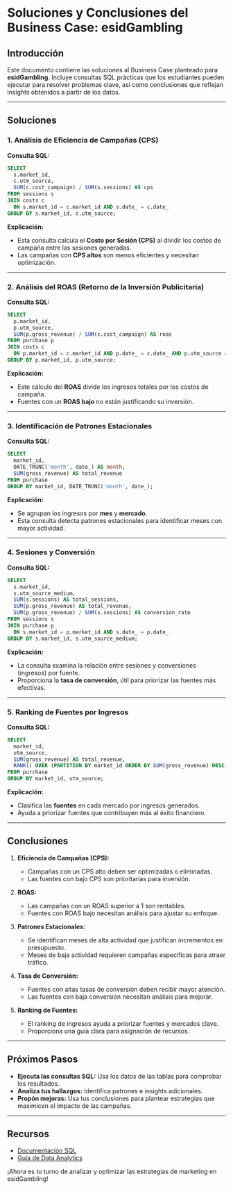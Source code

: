 
# Soluciones y Conclusiones del Business Case: esidGambling

## Introducción

Este documento contiene las soluciones al Business Case planteado para **esidGambling**. Incluye consultas SQL prácticas que los estudiantes pueden ejecutar para resolver problemas clave, así como conclusiones que reflejan insights obtenidos a partir de los datos.

---

## Soluciones

### **1. Análisis de Eficiencia de Campañas (CPS)**

**Consulta SQL:**
```sql
SELECT 
  s.market_id, 
  c.utm_source, 
  SUM(c.cost_campaign) / SUM(s.sessions) AS cps
FROM sessions s
JOIN costs c 
  ON s.market_id = c.market_id AND s.date_ = c.date_
GROUP BY s.market_id, c.utm_source;
```

**Explicación:**  
- Esta consulta calcula el **Costo por Sesión (CPS)** al dividir los costos de campaña entre las sesiones generadas.
- Las campañas con **CPS altos** son menos eficientes y necesitan optimización.

---

### **2. Análisis del ROAS (Retorno de la Inversión Publicitaria)**

**Consulta SQL:**
```sql
SELECT 
  p.market_id, 
  p.utm_source, 
  SUM(p.gross_revenue) / SUM(c.cost_campaign) AS roas
FROM purchase p
JOIN costs c 
  ON p.market_id = c.market_id AND p.date_ = c.date_ AND p.utm_source = c.utm_source
GROUP BY p.market_id, p.utm_source;
```

**Explicación:**  
- Este cálculo del **ROAS** divide los ingresos totales por los costos de campaña.
- Fuentes con un **ROAS bajo** no están justificando su inversión.

---

### **3. Identificación de Patrones Estacionales**

**Consulta SQL:**
```sql
SELECT 
  market_id, 
  DATE_TRUNC('month', date_) AS month, 
  SUM(gross_revenue) AS total_revenue
FROM purchase
GROUP BY market_id, DATE_TRUNC('month', date_);
```

**Explicación:**  
- Se agrupan los ingresos por **mes** y **mercado**.
- Esta consulta detecta patrones estacionales para identificar meses con mayor actividad.

---

### **4. Sesiones y Conversión**

**Consulta SQL:**
```sql
SELECT 
  s.market_id, 
  s.utm_source_medium, 
  SUM(s.sessions) AS total_sessions, 
  SUM(p.gross_revenue) AS total_revenue,
  SUM(p.gross_revenue) / SUM(s.sessions) AS conversion_rate
FROM sessions s
JOIN purchase p 
  ON s.market_id = p.market_id AND s.date_ = p.date_
GROUP BY s.market_id, s.utm_source_medium;
```

**Explicación:**  
- La consulta examina la relación entre sesiones y conversiones (ingresos) por fuente.
- Proporciona la **tasa de conversión**, útil para priorizar las fuentes más efectivas.

---

### **5. Ranking de Fuentes por Ingresos**

**Consulta SQL:**
```sql
SELECT 
  market_id, 
  utm_source, 
  SUM(gross_revenue) AS total_revenue,
  RANK() OVER (PARTITION BY market_id ORDER BY SUM(gross_revenue) DESC) AS revenue_rank
FROM purchase
GROUP BY market_id, utm_source;
```

**Explicación:**  
- Clasifica las **fuentes** en cada mercado por ingresos generados.
- Ayuda a priorizar fuentes que contribuyen más al éxito financiero.

---

## Conclusiones

1. **Eficiencia de Campañas (CPS):**  
   - Campañas con un CPS alto deben ser optimizadas o eliminadas.
   - Las fuentes con bajo CPS son prioritarias para inversión.

2. **ROAS:**  
   - Las campañas con un ROAS superior a 1 son rentables.  
   - Fuentes con ROAS bajo necesitan análisis para ajustar su enfoque.

3. **Patrones Estacionales:**  
   - Se identifican meses de alta actividad que justifican incrementos en presupuesto.  
   - Meses de baja actividad requieren campañas específicas para atraer tráfico.

4. **Tasa de Conversión:**  
   - Fuentes con altas tasas de conversión deben recibir mayor atención.  
   - Las fuentes con baja conversión necesitan análisis para mejorar.

5. **Ranking de Fuentes:**  
   - El ranking de ingresos ayuda a priorizar fuentes y mercados clave.  
   - Proporciona una guía clara para asignación de recursos.

---

## Próximos Pasos

- **Ejecuta las consultas SQL:** Usa los datos de las tablas para comprobar los resultados.  
- **Analiza tus hallazgos:** Identifica patrones e insights adicionales.  
- **Propón mejoras:** Usa tus conclusiones para plantear estrategias que maximicen el impacto de las campañas.

---

## Recursos

- [Documentación SQL](https://www.w3schools.com/sql/)
- [Guía de Data Analytics](https://towardsdatascience.com/)

¡Ahora es tu turno de analizar y optimizar las estrategias de marketing en esidGambling!
